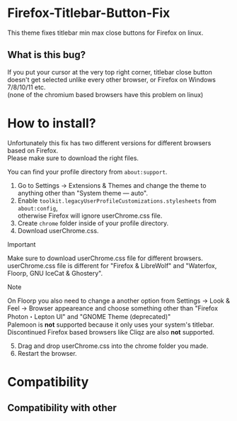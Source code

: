 # Firefox-Titlebar-Button-Fix
This theme fixes titlebar min max close buttons for Firefox on linux.

## What is this bug?
If you put your cursor at the very top right corner, titlebar close button doesn't get selected unlike every other browser, or Firefox on Windows 7/8/10/11 etc. <br>
(none of the chromium based browsers have this problem on linux)

# How to install?

Unfortunately this fix has two different versions for different browsers based on Firefox. <br>
Please make sure to download the right files.

You can find your profile directory from `about:support`.

1. Go to Settings -> Extensions & Themes and change the theme to anything other than "System theme — auto".
2. Enable `toolkit.legacyUserProfileCustomizations.stylesheets` from `about:config`, <br> otherwise Firefox will ignore userChrome.css file. 
3. Create `chrome` folder inside of your profile directory.
4. Download userChrome.css.
>[!IMPORTANT]
> Make sure to download userChrome.css file for different browsers. <br>
> userChrome.css file is different for "Firefox & LibreWolf" and "Waterfox, Floorp, GNU IceCat & Ghostery".

>[!NOTE]
> On Floorp you also need to change a another option from Settings -> Look & Feel -> Browser appeareance and choose something other than "Firefox Photon・Lepton UI" and "GNOME Theme (deprecated)" <br>
> Palemoon is **not** supported because it only uses your system's titlebar. <br>
> Discontinued Firefox based browsers like Cliqz are also **not** supported.

5. Drag and drop userChrome.css into the chrome folder you made.
7. Restart the browser.

# Compatibility

## Compatibility with other 

